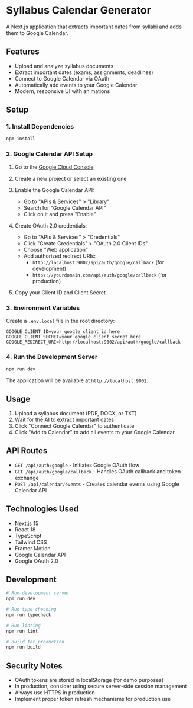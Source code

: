 # Syllabus Calendar Generator

A Next.js application that extracts important dates from syllabi and adds them to Google Calendar.

## Features

- Upload and analyze syllabus documents
- Extract important dates (exams, assignments, deadlines)
- Connect to Google Calendar via OAuth
- Automatically add events to your Google Calendar
- Modern, responsive UI with animations

## Setup

### 1. Install Dependencies

```bash
npm install
```

### 2. Google Calendar API Setup

1. Go to the [Google Cloud Console](https://console.cloud.google.com/)
2. Create a new project or select an existing one
3. Enable the Google Calendar API:
   - Go to "APIs & Services" > "Library"
   - Search for "Google Calendar API"
   - Click on it and press "Enable"

4. Create OAuth 2.0 credentials:
   - Go to "APIs & Services" > "Credentials"
   - Click "Create Credentials" > "OAuth 2.0 Client IDs"
   - Choose "Web application"
   - Add authorized redirect URIs:
     - `http://localhost:9002/api/auth/google/callback` (for development)
     - `https://yourdomain.com/api/auth/google/callback` (for production)

5. Copy your Client ID and Client Secret

### 3. Environment Variables

Create a `.env.local` file in the root directory:

```env
GOOGLE_CLIENT_ID=your_google_client_id_here
GOOGLE_CLIENT_SECRET=your_google_client_secret_here
GOOGLE_REDIRECT_URI=http://localhost:9002/api/auth/google/callback
```

### 4. Run the Development Server

```bash
npm run dev
```

The application will be available at `http://localhost:9002`.

## Usage

1. Upload a syllabus document (PDF, DOCX, or TXT)
2. Wait for the AI to extract important dates
3. Click "Connect Google Calendar" to authenticate
4. Click "Add to Calendar" to add all events to your Google Calendar

## API Routes

- `GET /api/auth/google` - Initiates Google OAuth flow
- `GET /api/auth/google/callback` - Handles OAuth callback and token exchange
- `POST /api/calendar/events` - Creates calendar events using Google Calendar API

## Technologies Used

- Next.js 15
- React 18
- TypeScript
- Tailwind CSS
- Framer Motion
- Google Calendar API
- Google OAuth 2.0

## Development

```bash
# Run development server
npm run dev

# Run type checking
npm run typecheck

# Run linting
npm run lint

# Build for production
npm run build
```

## Security Notes

- OAuth tokens are stored in localStorage (for demo purposes)
- In production, consider using secure server-side session management
- Always use HTTPS in production
- Implement proper token refresh mechanisms for production use
